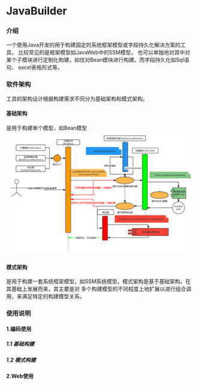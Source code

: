# JavaBuilder

### 介绍
一个使用Java开发的用于构建固定的系统框架模型或字段持久化解决方案的工具。 比较常见的是框架模型如JavaWeb中的SSM模型，
也可以单独地对其中对某个子模块进行定制化构建，如仅对Bean模块进行构建。而字段持久化如Sql语句、 excel表格形式等。

### 软件架构
工具的架构设计根据构建需求不同分为基础架构和模式架构。
#### 基础架构
是用于构建单个模型，如Bean模型
![image](img/Java构建器-基础架构.png)
#### 模式架构
是用于构建一套系统框架模型，如SSM系统模型，模式架构是基于基础架构，在其基础上发展而来，其主要是对
多个构建模型的不同程度上地扩展以进行组合调用，来满足特定的构建模型关系。

### 使用说明

#### 1.编码使用

##### 1.1 基础构建
##### 1.2 模式构建

#### 2.Web使用
